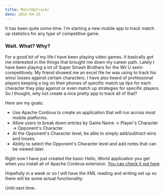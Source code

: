 ```yaml
---
title: MatchUpTrackr
date: 2015-04-25
---
```


It has been quite some time. I'm starting a new mobile app to track match up statistics for any type of competitive game.

### Wait. What? Why?

For a good bit of my life I have been playing video games. It basically got me interested in the things that brought me down my career path. 
Lately I have been playing a lot of Super Smash Brothers for the Wii U semi-competitively. My friend showed me an excel file he was using to track his wins/ losses
against certain characters. I have also heard of professional players keeping a log on their phones of specific match up tips for each character they play against or 
even match up strategies for specific players. So I thought, why not create a nice pretty app to track all of that? 

Here are my goals:

* Use Apache Cordova to create an application that will run across most mobile platforms.
* Allow users to break down entries by Game Name -> Player's Character -> Opponent's Character
* At the Opponent's Character level, be able to simply add/subtract wins and losses.
* Ability to select the Opponent's Character level and add notes that can be viewed later.

Right now I have just created the basic Hello, World application you get when you install all of Apache Cordova extension. 
[You can check it out here](https://github.com/shaneknows/MatchUpTrackr)

Hopefully in a week or so I will have the XML reading and writing set up so there will be some actual functionality.

Until next time.